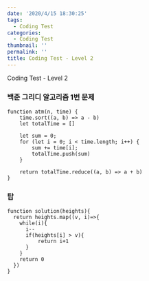 ```yaml
---
date: '2020/4/15 18:30:25'
tags:
  - Coding Test
categories:
  - Coding Test
thumbnail: ''
permalink: ''
title: Coding Test - Level 2
---
```


Coding Test - Level 2

<!-- more -->


### 백준 그리디 알고리즘 1번 문제

```
function atm(n, time) {
    time.sort((a, b) => a - b)
    let totalTime = []

    let sum = 0;
    for (let i = 0; i < time.length; i++) {
        sum += time[i];
        totalTime.push(sum)
    }

    return totalTime.reduce((a, b) => a + b)
}
```

### 탑

```
function solution(heights){
  return heights.map((v, i)=>{
    while(i){
      i--
      if(heights[i] > v){
          return i+1
      }
    }
    return 0
  })
}
```

